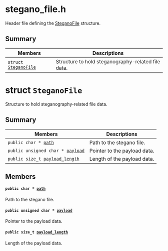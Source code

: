 # stegano_file.h

Header file defining the [SteganoFile](#structSteganoFile) structure.

## Summary

 Members                        | Descriptions                                
--------------------------------|---------------------------------------------
`struct `[`SteganoFile`](stegano_file.md#structSteganoFile) | Structure to hold steganography-related file data.

# struct `SteganoFile` 

Structure to hold steganography-related file data.

## Summary

 Members                        | Descriptions                                
--------------------------------|---------------------------------------------
`public char * `[`path`](stegano_file.md#structSteganoFile_1a4e10d246f18387ff59ddac6915df5534) | Path to the stegano file.
`public unsigned char * `[`payload`](stegano_file.md#structSteganoFile_1af209e7ec68b67cbc56731e83e178840f) | Pointer to the payload data.
`public size_t `[`payload_length`](stegano_file.md#structSteganoFile_1a16fbd18ffe129349f15bcd0dc693a4aa) | Length of the payload data.

## Members

#### `public char * `[`path`](stegano_file.md#structSteganoFile_1a4e10d246f18387ff59ddac6915df5534) 

Path to the stegano file.

#### `public unsigned char * `[`payload`](stegano_file.md#structSteganoFile_1af209e7ec68b67cbc56731e83e178840f) 

Pointer to the payload data.

#### `public size_t `[`payload_length`](stegano_file.md#structSteganoFile_1a16fbd18ffe129349f15bcd0dc693a4aa) 

Length of the payload data.


